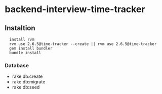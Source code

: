 # backend-interview-time-tracker


## Instaltion

```language
  install rvm
  rvm use 2.6.5@time-tracker --create || rvm use 2.6.5@time-tracker 
  gem install bundler 
  bundle install
```

### Database
 - rake db:create
 - rake db:migrate
 - rake db:seed
 
